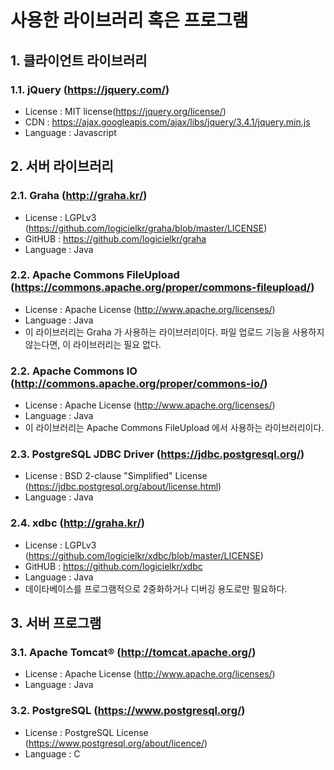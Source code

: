 # 사용한 라이브러리 혹은 프로그램

## 1. 클라이언트 라이브러리

### 1.1. jQuery (https://jquery.com/)

- License : MIT license(https://jquery.org/license/)
- CDN : https://ajax.googleapis.com/ajax/libs/jquery/3.4.1/jquery.min.js
- Language : Javascript

## 2. 서버 라이브러리

### 2.1. Graha (http://graha.kr/)

- License : LGPLv3 (https://github.com/logicielkr/graha/blob/master/LICENSE)
- GitHUB : https://github.com/logicielkr/graha
- Language : Java

### 2.2. Apache Commons FileUpload (https://commons.apache.org/proper/commons-fileupload/)

- License : Apache License (http://www.apache.org/licenses/)
- Language : Java
- 이 라이브러리는 Graha 가 사용하는 라이브러리이다.  파일 업로드 기능을 사용하지 않는다면, 이 라이브러리는 필요 없다.

### 2.2. Apache Commons IO (http://commons.apache.org/proper/commons-io/)

- License : Apache License (http://www.apache.org/licenses/)
- Language : Java
- 이 라이브러리는 Apache Commons FileUpload 에서 사용하는 라이브러리이다.

### 2.3. PostgreSQL JDBC Driver (https://jdbc.postgresql.org/)
- License : BSD 2-clause "Simplified" License (https://jdbc.postgresql.org/about/license.html)
- Language : Java

### 2.4. xdbc (http://graha.kr/)

- License : LGPLv3 (https://github.com/logicielkr/xdbc/blob/master/LICENSE)
- GitHUB : https://github.com/logicielkr/xdbc
- Language : Java
- 데이타베이스를 프로그램적으로 2중화하거나 디버깅 용도로만 필요하다.

## 3. 서버 프로그램

### 3.1. Apache Tomcat® (http://tomcat.apache.org/)

- License : Apache License (http://www.apache.org/licenses/)
- Language : Java

### 3.2. PostgreSQL (https://www.postgresql.org/)

- License : PostgreSQL License (https://www.postgresql.org/about/licence/)
- Language : C
